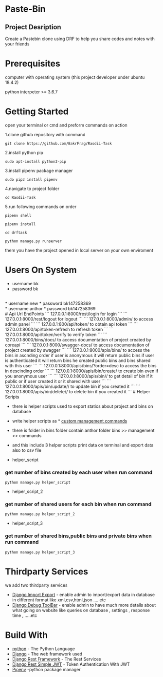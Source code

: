 # Paste-Bin

## Project Desription
Create a Pastebin clone using DRF to help you share
codes and notes with your friends

# Prerequisites

computer with operating system (this project developer under ubuntu 18.4.2)

python interpeter >= 3.6.7

# Getting Started

open your terminal or cmd and preform commands on action

1.clone github repository with command
```
git clone https://github.com/BakrFrag/Rasdii-Task
```
2.install python pip
```
sudo apt-install python3-pip
```
3.install pipenv package manager
```
sudo pip3 install pipenv
```
4.navigate to project folder 
```
cd Rasdii-Task
```
5.run following commands on order
```
pipenv shell
```
```
pipenv install 
```
```
cd drftask
```
```
python manage.py runserver
```
them you have the project opened in local server on your own enviroment 

# Users On System
* username bk
* password bk
<br />
* username new 
* password bk147258369
<br />
* username anthor
* password bk147258369
<br />
# Api Url EndPoints
```
127.0.0.1:8000/rest/login for login 
```
```
127.0.0.1:8000/rest/logout for logout 
```
```
127.0.0.1:8000/admin/ to access admin panel
```
```
127.0.0.1:800/api/token/ to obtain api token
```
```
127.0.0.1:8000/api/token-refresh to refresh token
```
```
127.0.0.1:8000/api/token/verify to verify token
```
```
127.0.0.1:8000/bins/docs/ to access documentation of project created by coreapi
```
```
127.0.0.1:8000/swagger-docs/ to access documentation of project created by swagger
```
```
127.0.0.1:8000/apis/bins/ 
to access the bins in ascnding order
if user is anonymous it will return public bins 
if user is authenticated it will return bins he created public bins and bins shared with this user
```
```
127.0.0.1:8000/apis/bins/?order=desc 
to access the bins in descinding order
```
```
127.0.0.1:8000/apis/bin/create/   
to create bin even if you anonymous user
```
```
127.0.0.1:8000/apis/bin/<pk>/ 
to get detail of bin if it public or if user created it or it shared with user 
```
```
127.0.0.1:8000/apis/bin/update/<pk>/ 
to update bin if you created it 
```
```
127.0.0.1:8000/apis/bin/delete/<pk>/ 
to delete bin if you created it 
```
# Helper Scripts

* there is helper scripts used to export statics about project and bins on database 
* write helper scripts as * [custom management commands](https://docs.djangoproject.com/en/2.2/howto/custom-management-commands/)
* there is folder in bins folder contain anthor folder bins >> management >> commands
* and this include 3 helper scripts print data on terminal and export data also to csv file

* helper_script 
### get number of bins created by each user when run command

```
python manage.py helper_script
```

* helper_script_2 
### get number of shared users for each bin when run command 

```
python manage.py helper_script_2
```


* helper_script_3 
### get number of shared bins,public bins and private bins when run command 

```
python manage.py helper_script_3
```
 

# Thirdparty Services

we add two thirdparty services 
* [Django Import Export](https://django-import-export.readthedocs.io/en/latest/) - enable admin to import/export data in database  in different format like xml,csv,html,json .... etc
* [Django Debug ToolBar](https://django-debug-toolbar.readthedocs.io/en/latest/) - enable admin to have much more details about what going on website like queries on database , settings , response time , .....etc

# Build With

* [python](https://www.python.org/) - The Python Language
* [Django](https://docs.djangoproject.com/en/2.1/) - The web framework used
* [Django Rest Framework](http://django-rest-framework.org/) - The Rest Services
* [Django Rest Simple JWT](https://github.com/davesque/django-rest-framework-simplejwt) - Token Authentication With JWT
* [Pipenv](https://docs.pipenv.org/en/latest/) -python package manager

